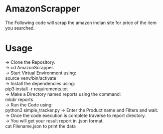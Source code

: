 # AmazonScrapper
The Following code will scrap the amazon indian site for price of the item you searched.<br/>
# Usage
-> Clone the Repository.<br/>
-> cd AmazonScrapper.<br/>
-> Start Virtual Environment using:<br/>
source venv/bin/activate<br/>
-> Install the dependencies using:<br/>
pip3 install -r requirements.txt<br/>
-> Make a Directory named reports using the command:<br/>
mkdir reports<br/>
-> Run the Code using:<br/>
python3 simple_tracker.py
-> Enter the Product name and Filters and wait.<br/>
-> Once the code execution is complete traverse to report directory.<br/>
-> You will get your result report in .json format.<br/>
cat Filename.json to print the data
